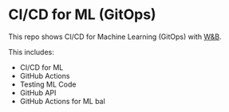 # CI/CD for ML (GitOps)

This repo shows CI/CD for Machine Learning (GitOps) with [W&B](https://www.wandb.courses/courses/ci-cd-for-machine-learning).

This includes:
  - CI/CD for ML
  - GitHub Actions
  - Testing ML Code
  - GitHub API
  - GitHub Actions for ML
bal
